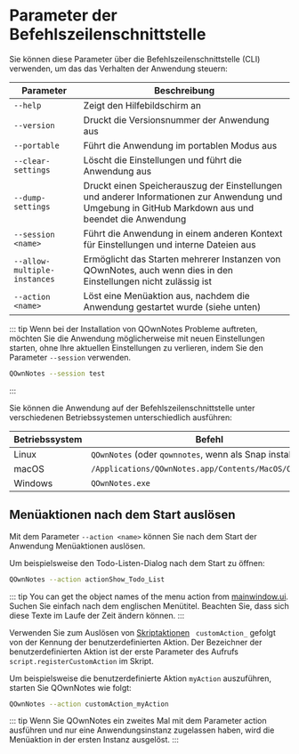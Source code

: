 # Parameter der Befehlszeilenschnittstelle

Sie können diese Parameter über die Befehlszeilenschnittstelle (CLI) verwenden, um das das Verhalten der Anwendung steuern:

| Parameter                    | Beschreibung                                                                                                                                        |
| ---------------------------- | --------------------------------------------------------------------------------------------------------------------------------------------------- |
| `--help`                     | Zeigt den Hilfebildschirm an                                                                                                                        |
| `--version`                  | Druckt die Versionsnummer der Anwendung aus                                                                                                         |
| `--portable`                 | Führt die Anwendung im portablen Modus aus                                                                                                          |
| `--clear-settings`           | Löscht die Einstellungen und führt die Anwendung aus                                                                                                |
| `--dump-settings`            | Druckt einen Speicherauszug der Einstellungen und anderer Informationen zur Anwendung und Umgebung in GitHub Markdown aus und beendet die Anwendung |
| `--session <name>`     | Führt die Anwendung in einem anderen Kontext für Einstellungen und interne Dateien aus                                                              |
| `--allow-multiple-instances` | Ermöglicht das Starten mehrerer Instanzen von QOwnNotes, auch wenn dies in den Einstellungen nicht zulässig ist                                     |
| `--action <name>`      | Löst eine Menüaktion aus, nachdem die Anwendung gestartet wurde (siehe unten)                                                                       |

::: tip
Wenn bei der Installation von QOwnNotes Probleme auftreten, möchten Sie die Anwendung möglicherweise mit neuen Einstellungen starten, ohne Ihre aktuellen Einstellungen zu verlieren, indem Sie den Parameter `--session` verwenden.

```bash
QOwnNotes --session test
```
:::

Sie können die Anwendung auf der Befehlszeilenschnittstelle unter verschiedenen Betriebssystemen unterschiedlich ausführen:

| Betriebssystem | Befehl                                                    |
| -------------- | --------------------------------------------------------- |
| Linux          | `QOwnNotes` (oder `qownnotes`, wenn als Snap installiert) |
| macOS          | `/Applications/QOwnNotes.app/Contents/MacOS/QOwnNotes`    |
| Windows        | `QOwnNotes.exe`                                           |

## Menüaktionen nach dem Start auslösen

Mit dem Parameter `--action <name>` können Sie nach dem Start der Anwendung Menüaktionen auslösen.

Um beispielsweise den Todo-Listen-Dialog nach dem Start zu öffnen:

```bash
QOwnNotes --action actionShow_Todo_List
```

::: tip
You can get the object names of the menu action from [mainwindow.ui](https://github.com/pbek/QOwnNotes/blob/main/src/mainwindow.ui). Suchen Sie einfach nach dem englischen Menütitel. Beachten Sie, dass sich diese Texte im Laufe der Zeit ändern können.
:::

Verwenden Sie zum Auslösen von [Skriptaktionen](../scripting/methods-and-objects.md#registering-a-custom-action) ` customAction_` gefolgt von der Kennung der benutzerdefinierten Aktion. Der Bezeichner der benutzerdefinierten Aktion ist der erste Parameter des Aufrufs `script.registerCustomAction` im Skript.

Um beispielsweise die benutzerdefinierte Aktion `myAction` auszuführen, starten Sie QOwnNotes wie folgt:

```bash
QOwnNotes --action customAction_myAction
```

::: tip
Wenn Sie QOwnNotes ein zweites Mal mit dem Parameter action ausführen und nur eine Anwendungsinstanz zugelassen haben, wird die Menüaktion in der ersten Instanz ausgelöst.
:::
